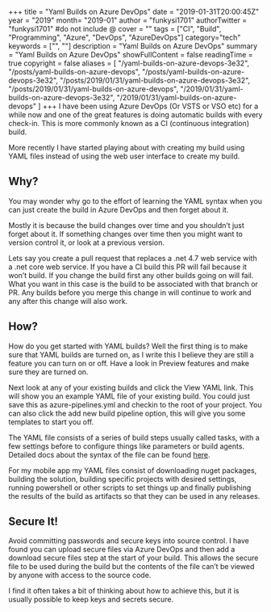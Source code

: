 +++
title = "Yaml Builds on Azure DevOps"
date = "2019-01-31T20:00:45Z"
year = "2019"
month= "2019-01"
author = "funkysi1701"
authorTwitter = "funkysi1701" #do not include @
cover = ""
tags = ["CI", "Build", "Programming", "Azure", "DevOps", "AzureDevOps"]
category="tech"
keywords = ["", ""]
description = "Yaml Builds on Azure DevOps"
summary = "Yaml Builds on Azure DevOps"
showFullContent = false
readingTime = true
copyright = false
aliases = [
    "/yaml-builds-on-azure-devops-3e32",
    "/posts/yaml-builds-on-azure-devops",
    "/posts/yaml-builds-on-azure-devops-3e32",
    "/posts/2019/01/31/yaml-builds-on-azure-devops-3e32",
    "/posts/2019/01/31/yaml-builds-on-azure-devops",
    "/2019/01/31/yaml-builds-on-azure-devops-3e32",
    "/2019/01/31/yaml-builds-on-azure-devops"
]
+++
I have been using Azure DevOps (Or VSTS or VSO etc) for a while now and one of the great features is doing automatic builds with every check-in. This is more commonly known as a CI (continuous integration) build.

More recently I have started playing about with creating my build using YAML files instead of using the web user interface to create my build.

## Why?

You may wonder why go to the effort of learning the YAML syntax when you can just create the build in Azure DevOps and then forget about it.

Mostly it is because the build changes over time and you shouldn’t just forget about it. If something changes over time then you might want to version control it, or look at a previous version.

Lets say you create a pull request that replaces a .net 4.7 web service with a .net core web service. If you have a CI build this PR will fail because it won’t build. If you change the build first any other builds going on will fail. What you want in this case is the build to be associated with that branch or PR. Any builds before you merge this change in will continue to work and any after this change will also work.

## How?

How do you get started with YAML builds? Well the first thing is to make sure that YAML builds are turned on, as I write this I believe they are still a feature you can turn on or off. Have a look in Preview features and make sure they are turned on.

Next look at any of your existing builds and click the View YAML link. This will show you an example YAML file of your existing build. You could just save this as azure-pipelines.yml and checkin to the root of your project. You can also click the add new build pipeline option, this will give you some templates to start you off.

The YAML file consists of a series of build steps usually called tasks, with a few settings before to configure things like parameters or build agents. Detailed docs about the syntax of the file can be found [here](https://docs.microsoft.com/en-us/azure/devops/pipelines/yaml-schema?view=azure-devops&tabs=schema).

For my mobile app my YAML files consist of downloading nuget packages, building the solution, building specific projects with desired settings, running powershell or other scripts to set things up and finally publishing the results of the build as artifacts so that they can be used in any releases.

## Secure It!

Avoid committing passwords and secure keys into source control. I have found you can upload secure files via Azure DevOps and then add a download secure files step at the start of your build. This allows the secure file to be used during the build but the contents of the file can’t be viewed by anyone with access to the source code.

I find it often takes a bit of thinking about how to achieve this, but it is usually possible to keep keys and secrets secure.